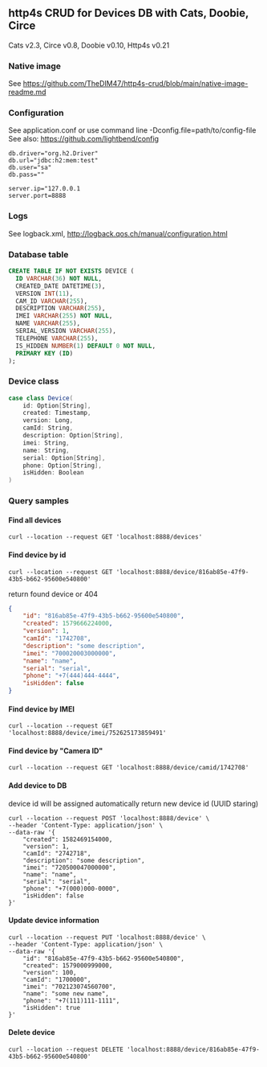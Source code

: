 ## http4s CRUD for Devices DB with Cats, Doobie, Circe

Cats v2.3, Circe v0.8, Doobie v0.10, Http4s v0.21

### Native image

See https://github.com/TheDIM47/http4s-crud/blob/main/native-image-readme.md

### Configuration

See application.conf or use command line -Dconfig.file=path/to/config-file
See also: https://github.com/lightbend/config

```
db.driver="org.h2.Driver"
db.url="jdbc:h2:mem:test"
db.user="sa"
db.pass=""

server.ip="127.0.0.1
server.port=8888
```

### Logs

See logback.xml, http://logback.qos.ch/manual/configuration.html

### Database table

```sql
CREATE TABLE IF NOT EXISTS DEVICE (
  ID VARCHAR(36) NOT NULL,
  CREATED_DATE DATETIME(3),
  VERSION INT(11),
  CAM_ID VARCHAR(255),
  DESCRIPTION VARCHAR(255),
  IMEI VARCHAR(255) NOT NULL,
  NAME VARCHAR(255),
  SERIAL_VERSION VARCHAR(255),
  TELEPHONE VARCHAR(255),
  IS_HIDDEN NUMBER(1) DEFAULT 0 NOT NULL,
  PRIMARY KEY (ID)
);
```

### Device class

```scala
case class Device(
    id: Option[String],
    created: Timestamp,
    version: Long,
    camId: String,
    description: Option[String],
    imei: String,
    name: String,
    serial: Option[String],
    phone: Option[String],
    isHidden: Boolean
)
```

### Query samples

#### Find all devices
```
curl --location --request GET 'localhost:8888/devices'
```

#### Find device by id

```
curl --location --request GET 'localhost:8888/device/816ab85e-47f9-43b5-b662-95600e540800'
```

return found device or 404

```json
{
    "id": "816ab85e-47f9-43b5-b662-95600e540800",
    "created": 1579666224000,
    "version": 1,
    "camId": "1742708",
    "description": "some description",
    "imei": "700020003000000",
    "name": "name",
    "serial": "serial",
    "phone": "+7(444)444-4444",
    "isHidden": false
}
```

#### Find device by IMEI

```
curl --location --request GET 'localhost:8888/device/imei/752625173859491'
```

#### Find device by "Camera ID"

```
curl --location --request GET 'localhost:8888/device/camid/1742708'
```

#### Add device to DB

device id will be assigned automatically
return new device id (UUID staring)

```
curl --location --request POST 'localhost:8888/device' \
--header 'Content-Type: application/json' \
--data-raw '{
    "created": 1582469154000,
    "version": 1,
    "camId": "2742718",
    "description": "some description",
    "imei": "720500047000000",
    "name": "name",
    "serial": "serial",
    "phone": "+7(000)000-0000",
    "isHidden": false
}'
```

#### Update device information

```
curl --location --request PUT 'localhost:8888/device' \
--header 'Content-Type: application/json' \
--data-raw '{
    "id": "816ab85e-47f9-43b5-b662-95600e540800",
    "created": 1579000999000,
    "version": 100,
    "camId": "1700000",
    "imei": "702123074560700",
    "name": "some new name",
    "phone": "+7(111)111-1111",
    "isHidden": true
}'
```

#### Delete device

```
curl --location --request DELETE 'localhost:8888/device/816ab85e-47f9-43b5-b662-95600e540800'
```

